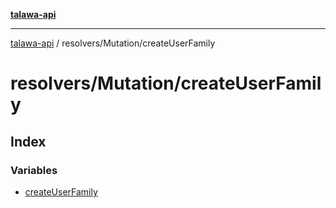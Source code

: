 [**talawa-api**](../../../README.md)

***

[talawa-api](../../../modules.md) / resolvers/Mutation/createUserFamily

# resolvers/Mutation/createUserFamily

## Index

### Variables

- [createUserFamily](variables/createUserFamily.md)
